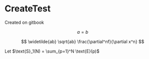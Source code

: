 # CreateTest

Created on gitbook

$$
a = b
$$

$$
\widetilde{ab}   \sqrt{ab}  \frac{\partial^nf}{\partial x^n}
$$

Let $\text{S}_1(N) = \sum_{p=1}^N \text{E}(p)$
